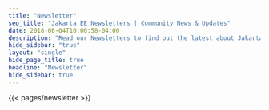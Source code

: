 ```yaml
---
title: "Newsletter"
seo_title: "Jakarta EE Newsletters | Community News & Updates"
date: 2018-06-04T10:00:58-04:00
description: "Read our Newsletters to find out the latest about Jakarta EE working group updates, community news and announcements."
hide_sidebar: "true"
layout: "single"
hide_page_title: true
headline: "Newsletter"
hide_sidebar: true
---
```


{{< pages/newsletter >}}